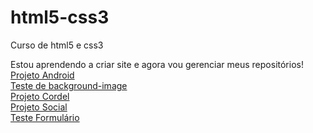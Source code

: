 # html5-css3
 Curso de html5 e css3 

Estou aprendendo a criar site e agora vou gerenciar meus repositórios! <br>
<a href="https://madelinealmeida09.github.io/html5-css3/modulo2/desafio10/des10.html" target="_blank">Projeto Android</a>
<br>
<a href="https://madelinealmeida09.github.io/html5-css3/modulo3/ex22/fundo06.html" target="_blank">Teste de background-image</a>
<br>
<a href="https://madelinealmeida09.github.io/html5-css3/modulo3/desafio12/des12.html" target="_blank">Projeto Cordel</a>
<br>
<a href="https://madelinealmeida09.github.io/html5-css3/modulo4/projeto-social/index.html" target="_blank">Projeto Social</a>
<br>
<a href="https://madelinealmeida09.github.io/html5-css3/modulo4/ex25/form03.html" target="_blank">Teste Formulário</a>